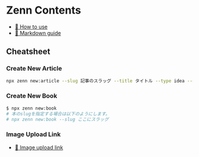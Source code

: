 # Zenn Contents

- [📘 How to use](https://zenn.dev/zenn/articles/zenn-cli-guide)
- [📘 Markdown guide](https://zenn.dev/zenn/articles/markdown-guide)

## Cheatsheet

### Create New Article

```sh
npx zenn new:article --slug 記事のスラッグ --title タイトル --type idea --emoji ✨
```

### Create New Book

```sh
$ npx zenn new:book
# 本のslugを指定する場合は以下のようにします。
# npx zenn new:book --slug ここにスラッグ
```

### Image Upload Link

- [📘 Image upload link](https://zenn.dev/dashboard/uploader)
